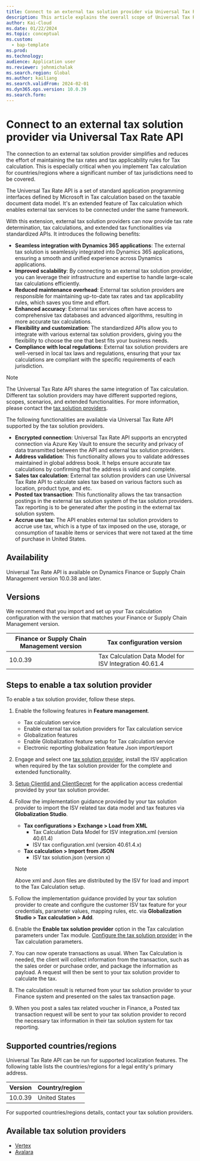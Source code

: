 ```yaml
---
title: Connect to an external tax solution provider via Universal Tax Rate API
description: This article explains the overall scope of Universal Tax Rate API feature for the Tax Calculation.
author: Kai-Cloud
ms.date: 01/22/2024
ms.topic: conceptual
ms.custom: 
  - bap-template
ms.prod: 
ms.technology: 
audience: Application user
ms.reviewer: johnmichalak
ms.search.region: Global
ms.author: kailiang
ms.search.validFrom: 2024-02-01
ms.dyn365.ops.version: 10.0.39
ms.search.form: 
---
```


# Connect to an external tax solution provider via Universal Tax Rate API

The connection to an external tax solution provider simplifies and reduces the effort of maintaining the tax rates and tax applicability rules for Tax calculation. This is especially critical when you implement Tax calculation for countries/regions where a significant number of tax jurisdictions need to be covered.

The Universal Tax Rate API is a set of standard application programming interfaces defined by Microsoft in Tax calculation based on the taxable document data model. It's an extended feature of Tax calculation which enables external tax services to be connected under the same framework.

With this extension, external tax solution providers can now provide tax rate determination, tax calculations, and extended tax functionalities via standardized APIs. It introduces the following benefits:

- **Seamless integration with Dynamics 365 applications**: The external tax solution is seamlessly integrated into Dynamics 365 applications, ensuring a smooth and unified experience across Dynamics applications.
- **Improved scalability**: By connecting to an external tax solution provider, you can leverage their infrastructure and expertise to handle large-scale tax calculations efficiently.
- **Reduced maintenance overhead**: External tax solution providers are responsible for maintaining up-to-date tax rates and tax applicability rules, which saves you time and effort.
- **Enhanced accuracy**: External tax services often have access to comprehensive tax databases and advanced algorithms, resulting in more accurate tax calculations.
- **Flexibility and customization**: The standardized APIs allow you to integrate with various external tax solution providers, giving you the flexibility to choose the one that best fits your business needs.
- **Compliance with local regulations**: External tax solution providers are well-versed in local tax laws and regulations, ensuring that your tax calculations are compliant with the specific requirements of each jurisdiction.

> [!NOTE]
> The Universal Tax Rate API shares the same integration of Tax calculation. Different tax solution providers may have different supported regions, scopes, scenarios, and extended functionalities. For more information, please contact the [tax solution providers](#available-tax-solution-providers).

The following functionalities are available via Universal Tax Rate API supported by the tax solution providers.

- **Encrypted connection**: Universal Tax Rate API supports an encrypted connection via Azure Key Vault to ensure the security and privacy of data transmitted between the API and external tax solution providers.
- **Address validation**: This functionality allows you to validate addresses maintained in global address book. It helps ensure accurate tax calculations by confirming that the address is valid and complete.
- **Sales tax calculation**: External tax solution providers can use Universal Tax Rate API to calculate sales tax based on various factors such as location, product type, and etc.
- **Posted tax transaction**: This functionality allows the tax transaction postings in the external tax solution system of the tax solution providers. Tax reporting is to be generated after the posting in the external tax solution system.
- **Accrue use tax**: The API enables external tax solution providers to accrue use tax, which is a type of tax imposed on the use, storage, or consumption of taxable items or services that were not taxed at the time of purchase in United States.

## Availability

Universal Tax Rate API is available on Dynamics Finance or Supply Chain Management version 10.0.38 and later.

## Versions

We recommend that you import and set up your Tax calculation configuration with the version that matches your Finance or Supply Chain Management version.

| Finance or Supply Chain Management version | Tax configuration version               |
| --------------- | --------------------------------------- |
| 10.0.39         | Tax Calculation Data Model for ISV Integration 40.61.4 |

## Steps to enable a tax solution provider

To enable a tax solution provider, follow these steps.

 1. Enable the following features in **Feature management**.
    - Tax calculation service
    - Enable external tax solution providers for Tax calculation service
    - Globalization features
    - Enable Globalization feature setup for Tax calculation service
    - Electronic reporting globalization feature Json import/export

 2. Engage and select one [tax solution provider](#available-tax-solution-providers), install the ISV application when required by the tax solution provider for the complete and extended functionality.
 3. [Setup ClientId and ClientSecret](./universal-tax-rate-api-how-to-setup-clientId-and-clientsecret.md) for the application access credential provided by your tax solution provider.
 4. Follow the implementation guidance provided by your tax solution provider to import the ISV related tax data model and tax features via **Globalization Studio**.
     - **Tax configurations > Exchange > Load from XML**
        - Tax Calculation Data Model for ISV integration.xml (version 40.61.4)
        - ISV tax configuration.xml (version 40.61.4.x)
     - **Tax calculation > Import from JSON**
        - ISV tax solution.json (version x)
      >[!NOTE]
      >Above xml and Json files are distributed by the ISV for load and import to the Tax Calculation setup.

 5. Follow the implementation guidance provided by your tax solution provider to create and configure the customer ISV tax feature for your credentials, parameter values, mapping rules, etc. via **Globalization Studio > Tax calculation > Add**.

 6. Enable the **Enable tax solution provider** option in the Tax calculation parameters under Tax module. [Configure the tax solution provider](#available-tax-solution-providers) in the Tax calculation parameters.

 7. You can now operate transactions as usual. When Tax Calculation is needed, the client will collect information from the transaction, such as the sales order or purchase order, and package the information as payload. A request will then be sent to your tax solution provider to calculate the tax.
 8. The calculation result is returned from your tax solution provider to your Finance system and presented on the sales tax transaction page.
 9. When you post a sales tax related voucher in Finance, a Posted tax transaction request will be sent to your tax solution provider to record the necessary tax information in their tax solution system for tax reporting.

## Supported countries/regions

Universal Tax Rate API can be run for supported localization features. The following table lists the countries/regions for a legal entity's primary address.

| Version | Country/region |
|---------|----------------|
| 10.0.39 | United States |

For supported countries/regions details, contact your tax solution providers.

## Available tax solution providers

- [Vertex](https://go.microsoft.com/fwlink/?linkid=2258342)
- [Avalara](https://go.microsoft.com/fwlink/?linkid=2258284)

